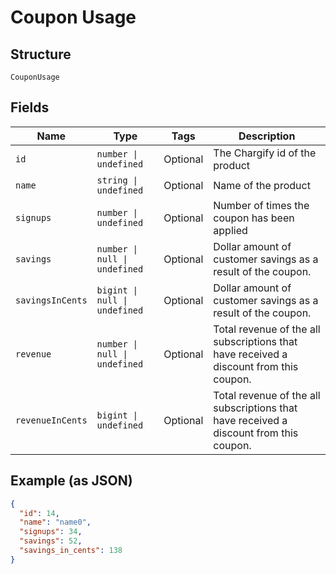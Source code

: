 
# Coupon Usage

## Structure

`CouponUsage`

## Fields

| Name | Type | Tags | Description |
|  --- | --- | --- | --- |
| `id` | `number \| undefined` | Optional | The Chargify id of the product |
| `name` | `string \| undefined` | Optional | Name of the product |
| `signups` | `number \| undefined` | Optional | Number of times the coupon has been applied |
| `savings` | `number \| null \| undefined` | Optional | Dollar amount of customer savings as a result of the coupon. |
| `savingsInCents` | `bigint \| null \| undefined` | Optional | Dollar amount of customer savings as a result of the coupon. |
| `revenue` | `number \| null \| undefined` | Optional | Total revenue of the all subscriptions that have received a discount from this coupon. |
| `revenueInCents` | `bigint \| undefined` | Optional | Total revenue of the all subscriptions that have received a discount from this coupon. |

## Example (as JSON)

```json
{
  "id": 14,
  "name": "name0",
  "signups": 34,
  "savings": 52,
  "savings_in_cents": 138
}
```

